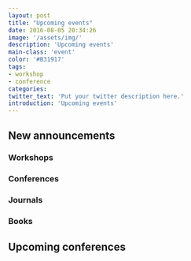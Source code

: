 ```yaml
---
layout: post
title: "Upcoming events"
date: 2016-08-05 20:34:26
image: '/assets/img/'
description: 'Upcoming events'
main-class: 'event'
color: '#B31917'
tags:
- workshop
- conference
categories:
twitter_text: 'Put your twitter description here.'
introduction: 'Upcoming events'
---
```


## New announcements

### Workshops

### Conferences

### Journals

### Books

## Upcoming conferences


 
 
